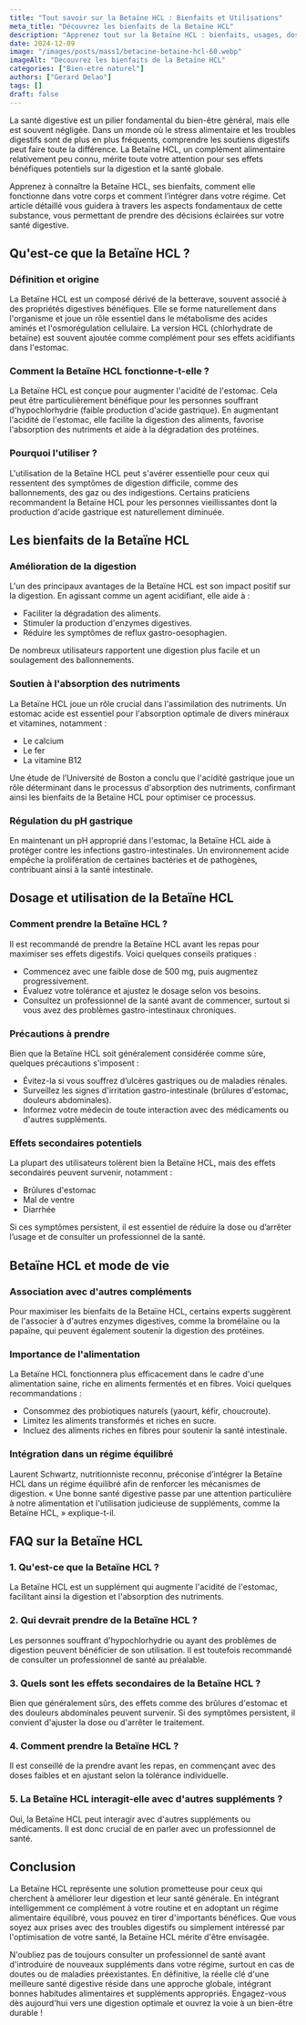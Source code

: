 ```yaml
---
title: "Tout savoir sur la Betaïne HCL : Bienfaits et Utilisations"
meta_title: "Découvrez les bienfaits de la Betaïne HCL"
description: "Apprenez tout sur la Betaïne HCL : bienfaits, usages, dosage et conseils pratiques pour optimiser la digestion et votre santé."
date: 2024-12-09
image: "/images/posts/mass1/betacine-betaine-hcl-60.webp"
imageAlt: "Découvrez les bienfaits de la Betaïne HCL"
categories: ["Bien-etre naturel"]
authors: ["Gerard Delao"]
tags: []
draft: false
---
```


La santé digestive est un pilier fondamental du bien-être général, mais elle est souvent négligée. Dans un monde où le stress alimentaire et les troubles digestifs sont de plus en plus fréquents, comprendre les soutiens digestifs peut faire toute la différence. La Betaïne HCL, un complément alimentaire relativement peu connu, mérite toute votre attention pour ses effets bénéfiques potentiels sur la digestion et la santé globale.

Apprenez à connaître la Betaïne HCL, ses bienfaits, comment elle fonctionne dans votre corps et comment l’intégrer dans votre régime. Cet article détaillé vous guidera à travers les aspects fondamentaux de cette substance, vous permettant de prendre des décisions éclairées sur votre santé digestive.

## Qu'est-ce que la Betaïne HCL ?

### Définition et origine

La Betaïne HCL est un composé dérivé de la betterave, souvent associé à des propriétés digestives bénéfiques. Elle se forme naturellement dans l'organisme et joue un rôle essentiel dans le métabolisme des acides aminés et l'osmorégulation cellulaire. La version HCL (chlorhydrate de betaïne) est souvent ajoutée comme complément pour ses effets acidifiants dans l'estomac.

### Comment la Betaïne HCL fonctionne-t-elle ?

La Betaïne HCL est conçue pour augmenter l'acidité de l'estomac. Cela peut être particulièrement bénéfique pour les personnes souffrant d'hypochlorhydrie (faible production d'acide gastrique). En augmentant l'acidité de l'estomac, elle facilite la digestion des aliments, favorise l'absorption des nutriments et aide à la dégradation des protéines.

### Pourquoi l'utiliser ?

L'utilisation de la Betaïne HCL peut s'avérer essentielle pour ceux qui ressentent des symptômes de digestion difficile, comme des ballonnements, des gaz ou des indigestions. Certains praticiens recommandent la Betaïne HCL pour les personnes vieillissantes dont la production d'acide gastrique est naturellement diminuée.

## Les bienfaits de la Betaïne HCL

### Amélioration de la digestion

L'un des principaux avantages de la Betaïne HCL est son impact positif sur la digestion. En agissant comme un agent acidifiant, elle aide à :

- Faciliter la dégradation des aliments.
- Stimuler la production d'enzymes digestives.
- Réduire les symptômes de reflux gastro-oesophagien.

De nombreux utilisateurs rapportent une digestion plus facile et un soulagement des ballonnements.

### Soutien à l'absorption des nutriments

La Betaïne HCL joue un rôle crucial dans l'assimilation des nutriments. Un estomac acide est essentiel pour l'absorption optimale de divers minéraux et vitamines, notamment :

- Le calcium
- Le fer
- La vitamine B12

Une étude de l’Université de Boston a conclu que l'acidité gastrique joue un rôle déterminant dans le processus d'absorption des nutriments, confirmant ainsi les bienfaits de la Betaïne HCL pour optimiser ce processus.

### Régulation du pH gastrique

En maintenant un pH approprié dans l'estomac, la Betaïne HCL aide à protéger contre les infections gastro-intestinales. Un environnement acide empêche la prolifération de certaines bactéries et de pathogènes, contribuant ainsi à la santé intestinale.

## Dosage et utilisation de la Betaïne HCL

### Comment prendre la Betaïne HCL ?

Il est recommandé de prendre la Betaïne HCL avant les repas pour maximiser ses effets digestifs. Voici quelques conseils pratiques :

- Commencez avec une faible dose de 500 mg, puis augmentez progressivement.
- Évaluez votre tolérance et ajustez le dosage selon vos besoins.
- Consultez un professionnel de la santé avant de commencer, surtout si vous avez des problèmes gastro-intestinaux chroniques.

### Précautions à prendre

Bien que la Betaïne HCL soit généralement considérée comme sûre, quelques précautions s'imposent :

- Évitez-la si vous souffrez d’ulcères gastriques ou de maladies rénales.
- Surveillez les signes d'irritation gastro-intestinale (brûlures d'estomac, douleurs abdominales).
- Informez votre médecin de toute interaction avec des médicaments ou d'autres suppléments.

### Effets secondaires potentiels

La plupart des utilisateurs tolèrent bien la Betaïne HCL, mais des effets secondaires peuvent survenir, notamment :

- Brûlures d'estomac
- Mal de ventre
- Diarrhée

Si ces symptômes persistent, il est essentiel de réduire la dose ou d’arrêter l’usage et de consulter un professionnel de la santé.

## Betaïne HCL et mode de vie

### Association avec d'autres compléments

Pour maximiser les bienfaits de la Betaïne HCL, certains experts suggèrent de l'associer à d'autres enzymes digestives, comme la bromélaïne ou la papaïne, qui peuvent également soutenir la digestion des protéines.

### Importance de l'alimentation

La Betaïne HCL fonctionnera plus efficacement dans le cadre d'une alimentation saine, riche en aliments fermentés et en fibres. Voici quelques recommandations :

- Consommez des probiotiques naturels (yaourt, kéfir, choucroute).
- Limitez les aliments transformés et riches en sucre.
- Incluez des aliments riches en fibres pour soutenir la santé intestinale.

### Intégration dans un régime équilibré

Laurent Schwartz, nutritionniste reconnu, préconise d’intégrer la Betaïne HCL dans un régime équilibré afin de renforcer les mécanismes de digestion. « Une bonne santé digestive passe par une attention particulière à notre alimentation et l'utilisation judicieuse de suppléments, comme la Betaïne HCL, » explique-t-il.

## FAQ sur la Betaïne HCL

### 1. Qu'est-ce que la Betaïne HCL ?

La Betaïne HCL est un supplément qui augmente l'acidité de l'estomac, facilitant ainsi la digestion et l'absorption des nutriments.

### 2. Qui devrait prendre de la Betaïne HCL ?

Les personnes souffrant d'hypochlorhydrie ou ayant des problèmes de digestion peuvent bénéficier de son utilisation. Il est toutefois recommandé de consulter un professionnel de santé au préalable.

### 3. Quels sont les effets secondaires de la Betaïne HCL ?

Bien que généralement sûrs, des effets comme des brûlures d'estomac et des douleurs abdominales peuvent survenir. Si des symptômes persistent, il convient d'ajuster la dose ou d'arrêter le traitement.

### 4. Comment prendre la Betaïne HCL ?

Il est conseillé de la prendre avant les repas, en commençant avec des doses faibles et en ajustant selon la tolérance individuelle.

### 5. La Betaïne HCL interagit-elle avec d'autres suppléments ?

Oui, la Betaïne HCL peut interagir avec d'autres suppléments ou médicaments. Il est donc crucial de en parler avec un professionnel de santé.

## Conclusion

La Betaïne HCL représente une solution prometteuse pour ceux qui cherchent à améliorer leur digestion et leur santé générale. En intégrant intelligemment ce complément à votre routine et en adoptant un régime alimentaire équilibré, vous pouvez en tirer d'importants bénéfices. Que vous soyez aux prises avec des troubles digestifs ou simplement intéressé par l'optimisation de votre santé, la Betaïne HCL mérite d'être envisagée.

N'oubliez pas de toujours consulter un professionnel de santé avant d'introduire de nouveaux suppléments dans votre régime, surtout en cas de doutes ou de maladies préexistantes. En définitive, la réelle clé d'une meilleure santé digestive réside dans une approche globale, intégrant bonnes habitudes alimentaires et suppléments appropriés. Engagez-vous dès aujourd'hui vers une digestion optimale et ouvrez la voie à un bien-être durable !

